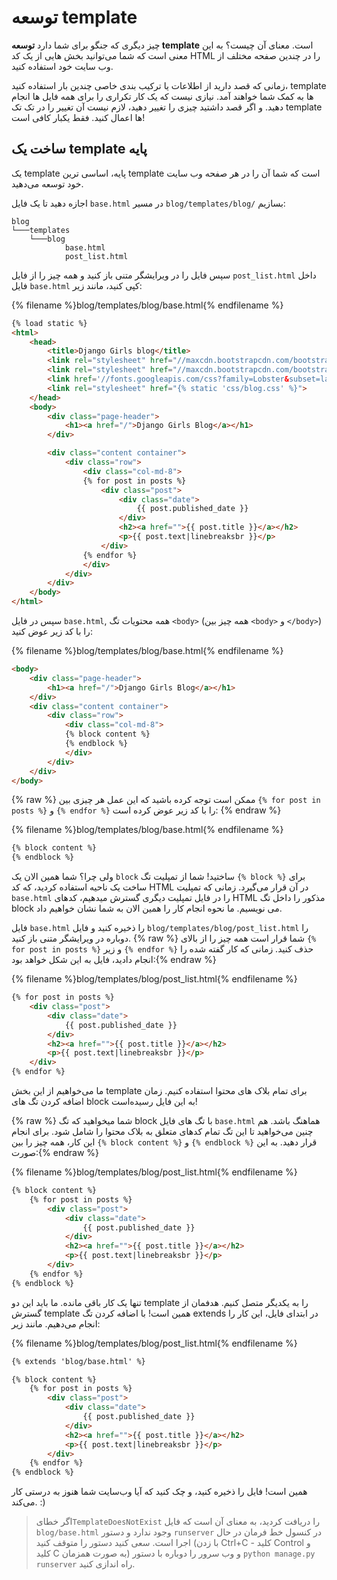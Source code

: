 # توسعه template

چیز دیگری که جنگو برای شما دارد **توسعه template** است. معنای آن چیست؟ به این معنی است که شما می‌توانید بخش هایی از یک کد HTML را در چندین صفحه مختلف از وب سایت خود استفاده کنید.

زمانی که قصد دارید از اطلاعات یا ترکیب بندی خاصی چندین بار استفاده کنید، template ها به کمک شما خواهند آمد. نیازی نیست که یک کار تکراری را برای همه فایل ها انجام دهید. و اگر قصد داشتید چیزی را تغییر دهید، لازم نیست آن تغییر را در تک تک template ها اعمال کنید. فقط یکبار کافی است!

## ساخت یک template پایه

یک template پایه، اساسی ترین template است که شما آن را در هر صفحه وب سایت خود توسعه می‌دهید.

اجازه دهید تا یک فایل `base.html` در مسیر `blog/templates/blog/` بسازیم:

    blog
    └───templates
        └───blog
                base.html
                post_list.html
    

سپس فایل را در ویرایشگر متنی باز کنید و همه چیز را از فایل `post_list.html` داخل فایل `base.html` کپی کنید، مانند زیر:

{% filename %}blog/templates/blog/base.html{% endfilename %}

```html
{% load static %}
<html>
    <head>
        <title>Django Girls blog</title>
        <link rel="stylesheet" href="//maxcdn.bootstrapcdn.com/bootstrap/3.2.0/css/bootstrap.min.css">
        <link rel="stylesheet" href="//maxcdn.bootstrapcdn.com/bootstrap/3.2.0/css/bootstrap-theme.min.css">
        <link href='//fonts.googleapis.com/css?family=Lobster&subset=latin,latin-ext' rel='stylesheet' type='text/css'>
        <link rel="stylesheet" href="{% static 'css/blog.css' %}">
    </head>
    <body>
        <div class="page-header">
            <h1><a href="/">Django Girls Blog</a></h1>
        </div>

        <div class="content container">
            <div class="row">
                <div class="col-md-8">
                {% for post in posts %}
                    <div class="post">
                        <div class="date">
                            {{ post.published_date }}
                        </div>
                        <h2><a href="">{{ post.title }}</a></h2>
                        <p>{{ post.text|linebreaksbr }}</p>
                    </div>
                {% endfor %}
                </div>
            </div>
        </div>
    </body>
</html>
```

سپس در فایل `base.html`, همه محتویات تگ `<body>` (همه چیز بین `<body>` و `</body>`) را با کد زیر عوض کنید:

{% filename %}blog/templates/blog/base.html{% endfilename %}

```html
<body>
    <div class="page-header">
        <h1><a href="/">Django Girls Blog</a></h1>
    </div>
    <div class="content container">
        <div class="row">
            <div class="col-md-8">
            {% block content %}
            {% endblock %}
            </div>
        </div>
    </div>
</body>
```

{% raw %} ممکن است توجه کرده باشید که این عمل هر چیزی بین `{% for post in posts %}` و `{% endfor %}` را با کد زیر عوض کرده است: {% endraw %}

{% filename %}blog/templates/blog/base.html{% endfilename %}

```html
{% block content %}
{% endblock %}
```

ولی چرا؟ شما همین الان یک `block` ساختید! شما از تمپلیت تگ `{% block %}` برای ساخت یک ناحیه استفاده کردید، که کد HTML در آن قرار می‌گیرد. زمانی که تمپلیت `base.html` را در فایل تمپلیت دیگری گسترش میدهیم، کدهای HTML مذکور را داخل تگ block می نویسیم. ما نحوه انجام کار را همین الان به شما نشان خواهیم داد.

فایل `base.html` را ذخیره کنید و فایل `blog/templates/blog/post_list.html` را دوباره در ویرایشگر متنی باز کنید. {% raw %} شما قرار است همه چیز را از بالای `{% for post in posts %}` و زیر `{% endfor %}` حذف کنید. زمانی که کار گفته شده را انجام دادید، فایل به این شکل خواهد بود:{% endraw %}

{% filename %}blog/templates/blog/post_list.html{% endfilename %}

```html
{% for post in posts %}
    <div class="post">
        <div class="date">
            {{ post.published_date }}
        </div>
        <h2><a href="">{{ post.title }}</a></h2>
        <p>{{ post.text|linebreaksbr }}</p>
    </div>
{% endfor %}
```

ما می‌خواهیم از این بخش template برای تمام بلاک های محتوا استفاده کنیم. زمان اضافه کردن تگ های block به این فایل رسیده‌است!

{% raw %} شما میخواهید که تگ block با تگ های فایل `base.html` هماهنگ باشد. هم چنین می‌خواهید تا این تگ تمام کدهای متعلق به بلاک محتوا را شامل شود. برای انجام این کار، همه چیز را بین `{% block content %}` و `{% endblock %}` قرار دهید. به این صورت:{% endraw %}

{% filename %}blog/templates/blog/post_list.html{% endfilename %}

```html
{% block content %}
    {% for post in posts %}
        <div class="post">
            <div class="date">
                {{ post.published_date }}
            </div>
            <h2><a href="">{{ post.title }}</a></h2>
            <p>{{ post.text|linebreaksbr }}</p>
        </div>
    {% endfor %}
{% endblock %}
```

تنها یک کار باقی مانده. ما باید این دو template را به یکدیگر متصل کنیم. هدفمان از گسترش template همین است! با اضافه کردن تگ extends در ابتدای فایل، این کار را انجام می‌دهیم. مانند زیر:

{% filename %}blog/templates/blog/post_list.html{% endfilename %}

```html
{% extends 'blog/base.html' %}

{% block content %}
    {% for post in posts %}
        <div class="post">
            <div class="date">
                {{ post.published_date }}
            </div>
            <h2><a href="">{{ post.title }}</a></h2>
            <p>{{ post.text|linebreaksbr }}</p>
        </div>
    {% endfor %}
{% endblock %}
```

همین است! فایل را ذخیره کنید، و چک کنید که آیا وب‌سایت شما هنوز به درستی کار می‌کند. :)

> اگر خطای`TemplateDoesNotExist` را دریافت کردید، به معنای آن است که فایل `blog/base.html` وجود ندارد و دستور `runserver` در کنسول خط فرمان در حال اجرا است. سعی کنید دستور را متوقف کنید (با زدن Ctrl+C - کلید Control و کلید C به صورت همزمان) و وب سرور را دوباره با دستور `python manage.py runserver` راه اندازی کنید.
